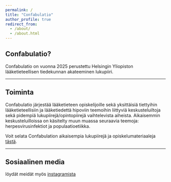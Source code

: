 ```yaml
---
permalink: /
title: "Confabulatio"
author_profile: true
redirect_from: 
  - /about/
  - /about.html
---
```

## Confabulatio?

Confabulatio on vuonna 2025 perustettu Helsingin Yliopiston lääketieteellisen tiedekunnan akateeminen lukupiiri. 

---

## Toiminta

Confabulatio järjestää lääketieteen opiskelijoille sekä yksittäisiä tiettyihin lääketieteellisiin ja lääketiedettä hipoviin teemoihin liittyviä keskusteluiltoja sekä pidempiä lukupiirejä/opintopiirejä vaihtelevista aiheista. Aikaisemmin keskusteluilloissa on käsitelty muun muassa seuraavia teemoja: herpesvirusinfektiot ja populaatioetiikka. 

Voit selata Confabulation aikaisempia lukupiirejä ja opiskelumateriaaleja [tästä](/materiaalit).

---

## Sosiaalinen media
löydät meidät myös [instagramista](https://www.instagram.com/confabulatio/?utm_source=ig_web_button_share_sheet)
